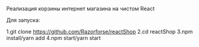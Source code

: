 
Реализация корзины интернет магазина на чистом React

Для запуска:

1.git clone https://github.com/Razorforse/reactShop
2.cd reactShop
3.npm install/yarn add
4.npm start/yarn start

